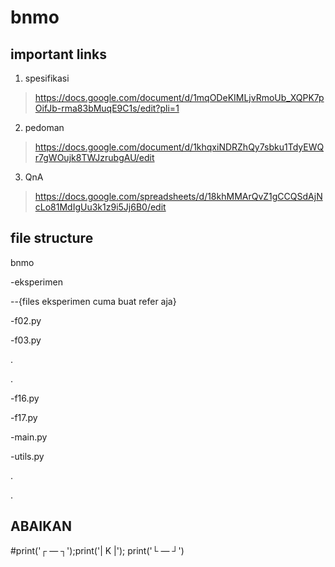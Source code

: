 # bnmo

## important links
1. spesifikasi
> https://docs.google.com/document/d/1mqODeKIMLjvRmoUb_XQPK7pOifJb-rma83bMuqE9C1s/edit?pli=1

2. pedoman
> https://docs.google.com/document/d/1khqxiNDRZhQy7sbku1TdyEWQr7gWOujk8TWJzrubgAU/edit

3. QnA
> https://docs.google.com/spreadsheets/d/18khMMArQvZ1gCCQSdAjNcLo81MdIgUu3k1z9i5Jj6B0/edit


## file structure
bnmo

-eksperimen

--{files eksperimen cuma buat refer aja}
 
-f02.py

-f03.py
 
.

.

-f16.py
 
-f17.py
 
-main.py
 
-utils.py
 
 .
 
 .


## ABAIKAN
#print('┌ — ┐');print('| K |'); print('└ — ┘') 